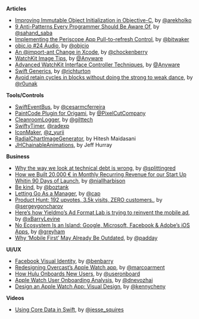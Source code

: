 **Articles**

* [Improving Immutable Object Initialization in Objective-C](http://holko.pl/2015/05/12/immutable-object-initialization/), by [@arekholko](https://twitter.com/arekholko)
* [9 Anti-Patterns Every Programmer Should Be Aware Of](http://sahandsaba.com/nine-anti-patterns-every-programmer-should-be-aware-of-with-examples.html), by [@sahand_saba](https://twitter.com/sahand_saba)
* [Implementing the Periscope App Pull-to-refresh Control](http://www.thinkandbuild.it/implementing-the-periscope-app-pull-to-refresh/), by [@bitwaker](https://twitter.com/bitwaker)
* [objc.io #24 Audio](http://www.objc.io/issue-24/), by [@objcio](https://twitter.com/objcio)
* [An @import-ant Change in Xcode](http://furbo.org/2015/05/11/an-import-ant-change-in-xcode/), by [@chockenberry](https://twitter.com/chockenberry)
* [WatchKit Image Tips](http://blog.mikeswanson.com/post/118580394879/watchkit-image-tips), by [@Anyware](https://twitter.com/Anyware)
* [Advanced WatchKit Interface Controller Techniques](http://blog.mikeswanson.com/post/118761670244/advanced-watchkit-interface-controller-techniques), by [@Anyware](https://twitter.com/Anyware)
* [Swift Generics](http://commandshift.co.uk/blog/2015/05/11/swift-generics/), by [@richturton](https://twitter.com/richturton)
* [Avoid retain cycles in blocks without doing the strong to weak dance](http://iosdevtips.co/post/118711491198/avoid-retain-cycles-weak-strong), by [@r0unak](https://twitter.com/r0unak)

**Tools/Controls**

* [SwiftEventBus](https://github.com/cesarferreira/SwiftEventBus), by [@cesarmcferreira](https://twitter.com/cesarmcferreira)
* [PaintCode Plugin for Origami](http://www.paintcodeapp.com/origami), by [@PixelCutCompany](https://www.twitter.com/PixelCutCompany)
* [CleanroomLogger](https://github.com/emaloney/CleanroomLogger), by [@gilttech](https://twitter.com/gilttech)
* [SwiftyTimer](https://github.com/radex/SwiftyTimer), [@radexp](https://twitter.com/radexp)
* [IconMaker](https://github.com/kaphacius/IconMaker), [@z_yurii](https://twitter.com/z_yurii)
* [RadialChartImageGenerator](https://github.com/hmaidasani/RadialChartImageGenerator), by Hitesh Maidasani
* [JHChainableAnimations](https://github.com/jhurray/JHChainableAnimations), by Jeff Hurray

**Business**

* [Why the way we look at technical debt is wrong](http://bigeng.io/post/118399425343/why-the-way-we-look-at-technical-debt-is-wrong), by [@splittingred](https://twitter.com/splittingred)
* [How we Built 20,000 € in Monthly Recurring Revenue for our Start Up Whitin 90 Days of Launch](http://blog.rubyandduke.com/2015/05/13/how-we-built-e20000-in-monthly-recurring-revenue-for-our-start-up-within-90-days-of-launch/), by [@niallharbison](https://twitter.com/niallharbison)
* [Be kind](http://boz.com/articles/be-kind.html), by [@boztank](https://twitter.com/boztank)
* [Letting Go As a Manager](http://blog.capwatkins.com/letting-go-as-a-manager), by [@cap](https://twitter.com/cap)
* [Product Hunt: 192 upvotes, 3.5k visits, ZERO customers.](https://medium.com/@SergeyGoncharov/producthunt-192-upvotes-3-5k-visits-zero-customers-3d95bc0adfa2), by [@sergeygoncharov](https://twitter.com/sergeygoncharov)
* [Here’s how Yieldmo’s Ad Format Lab is trying to reinvent the mobile ad](http://venturebeat.com/2015/05/09/heres-how-yieldmos-ad-format-lab-is-trying-to-reinvent-the-mobile-ad/), by [@xBarryLevine](https://twitter.com/xBarryLevine)
* [No Ecosystem Is an Island: Google, Microsoft, Facebook & Adobe’s iOS Apps](http://www.macstories.net/stories/no-ecosystem-is-an-island-google-microsoft-facebook-adobes-ios-apps/), by [@greyham](https://twitter.com/greyham)
* [Why ‘Mobile First’ May Already Be Outdated](https://blog.intercom.io/why-mobile-first-may-already-be-outdated/), by [@padday](https://twitter.com/padday)

**UI/UX**

* [Facebook Visual Identity](http://officeofbenbarry.com/project/facebook-visual-identity), by [@benbarry](https://twitter.com/benbarry)
* [Redesigning Overcast’s Apple Watch app](http://www.marco.org/2015/05/08/overcast-apple-watch-redesign), by [@marcoarment](https://twitter.com/marcoarment)
* [How Hulu Onboards New Users](http://www.useronboard.com/how-hulu-onboards-new-users/), by [@useronboard](https://twitter.com/useronboard)
* [Apple Watch User Onboarding Analysis](https://medium.com/smart-watch-ux/apple-watch-user-onboarding-analysis-1f2d7bd673d0), by [@dnevozhai](https://twitter.com/dnevozhai)
* [Design an Apple Watch App: Visual Design](http://designforwearables.com/vip/8-visual.html), by [@kennycheny](https://twitter.com/kennycheny)

**Videos**

* [Using Core Data in Swift](http://realm.io/news/jesse-squires-core-data-swift/), by [@jesse_squires](https://twitter.com/jesse_squires)
